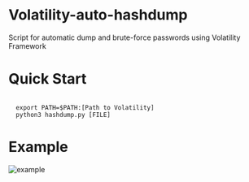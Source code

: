 # Volatility-auto-hashdump
Script for automatic dump and brute-force passwords using Volatility Framework

# Quick Start

<code>
  export PATH=$PATH:[Path to Volatility]
  python3 hashdump.py [FILE]
</code>

# Example

![example](https://i.imgur.com/VHDWwuY.png)


